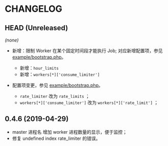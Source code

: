 # CHANGELOG

## HEAD (Unreleased)
_(none)_

* 新增：限制 Worker 在某个固定时间段才能执行 Job; 对应新增配置项，参见 [example/bootstrap.php](example/bootstrap.php)。
  * 新增：`hour_limits`
  * 新增：`workers[*]['consume_limiter']`

* 配置项变更，参见 [example/bootstrap.php](example/bootstrap.php)。
  * `rate_limiter` 改为 `rate_limits` ；
  * `workers[*]['consume_limiter']` 改为 `workers[*]['rate_limit']` ；

## 0.4.6 (2019-04-29)

* master 进程名 增加 worker 进程数量的显示，便于监控；
* 修复 undefined index rate_limiter 的错误。
